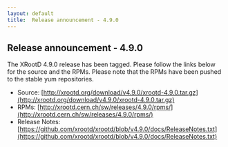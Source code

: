 ```yaml
---
layout: default
title:  Release announcement - 4.9.0
---
```


Release announcement - 4.9.0
-----------------------------

The XRootD 4.9.0 release has been tagged. Please follow the links
below for the source and the RPMs. Please note that the RPMs have been pushed
to the stable yum repositories.

 * Source: [http://xrootd.org/download/v4.9.0/xrootd-4.9.0.tar.gz](http://xrootd.org/download/v4.9.0/xrootd-4.9.0.tar.gz)
 * RPMs: [http://xrootd.cern.ch/sw/releases/4.9.0/rpms/](http://xrootd.cern.ch/sw/releases/4.9.0/rpms/)
 * Release Notes: [https://github.com/xrootd/xrootd/blob/v4.9.0/docs/ReleaseNotes.txt](https://github.com/xrootd/xrootd/blob/v4.9.0/docs/ReleaseNotes.txt)

